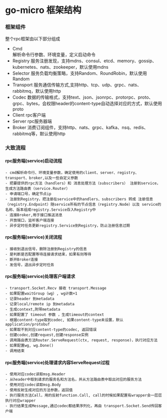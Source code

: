 # go-micro 框架结构


### 框架组件
整个rpc框架由以下部分组成

- Cmd  
    解析命令行参数、环境变量，定义启动命令
- Registry
    服务注册发现，支持mdns、consul、etcd、memory、gossip、kubernetes、nats、zookeeper，默认使用mdns
- Selector
    服务负载均衡策略，支持Random、RoundRobin，默认使用Random
- Transport
    服务通信传输方式,支持http、tcp、udp、grpc、nats、rabbitmq，默认使用http
- Codec
    数据的传输格式，支持text、json、jsonrpc、protorpc、proto、grpc、bytes，会权限header的content-type自动选择对应的方式，默认使用proto
- Client
    rpc客户端
- Server
    rpc服务器端
- Broker
    消费订阅组件，支持http、nats、grpc、kafka、nsq、redis、rabbitmq等，默认使用http
    
    
### 大致流程
    
#### rpc服务端(service)启动流程
    
    - cmd解析命令行、环境变量参数，确定使用的client、server、registry、transport、broker,以及一些自定义参数
    - 把要提供的rpc方法（handlers）和 消息处理方法（subscribers） 注册到service，生成方法路由表（service.Router）
    - 申请端口号，确定节点ip
    - 注册到Registry，把注册在service中的handlers、subscribers 转成 注册信息（registry.Endpoint）随service所有的节点信息（registry.Node）以及 service的名称、版本组成registry.Service存入Registry中
    - 连接Broker,用于接口推送消息
    - 开放端口，监听客户端连接
    - 异步定时任务更新registry.Service到Registry，防止注册信息过期
    
#### rpc服务端(service)关闭流程
    
    - 接收到退出信号，删除注册到Registry的信息
    - 是判断是否配置等待连接请求结束，如果有则等待
    - 断开Broker连接
    - 发信号，退出异步定时任务
    
#### rpc服务端(service)处理客户端请求
    - transport.Socket.Recv 接收 transport.Message
    - 如果配置waitGroup（wg）, wg计数+1
    - 记录header 到metadata
    - 记录local/remote ip 到metadata
    - 生成context,附带metadata
    - 如果配置了 timeout 参数 ，生成timeout的context
    - 根据content-type取到codec, 如果content-type未设置，默认application/protobuf
    - 如果取不到对应content-type的codec, 返回错误
    - 创建codec,创建request,创建response实例
    - 调用路由表方法Router.ServeRequest(ctx, request, response)，执行对应方法
    - 如果配置wg, wg.Done()
    - 调用结束
    
#### rpc服务端(service)处理请求内容ServeRequest过程
    - 使用对应codec读取msg.Header
    - 从header中取到请求的服务名和方法名，并从方法路由表中取出对应的服务方法
    - 使用对应codec读取msg.Body
    - 使用反射生成对应的方法参数，返回值
    - 执行服务方法Call，用的反射function.Call, call的时候如果配置有wrapper会一层层执行对应wrapper
    - 执行结果生成Message,通过codec都结果序列化，再由 transport.Socket.Send传回客户端
    
    
    
    